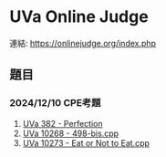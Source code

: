 # UVa Online Judge

連結: <https://onlinejudge.org/index.php>

## 題目

### 2024/12/10 CPE考題

1. [UVa 382 - Perfection](./UVa%20382%20-%20Perfection.cpp)
2. [UVa 10268 - 498-bis.cpp](./UVa%2010268%20-%20498-bis.cpp)
3. [UVa 10273 - Eat or Not to Eat.cpp](./UVa%2010273%20-%20Eat%20or%20Not%20to%20Eat.cpp)
